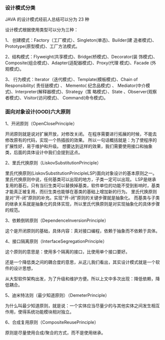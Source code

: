 ### 设计模式分类

JAVA 的设计模式经前人总结可以分为 23 种

设计模式根据使用类型可以分为三种：

1、 创建模式：Factory（工厂模式）、Singleton(单态)、Builder(建
造者模式)、Prototype(原型模式)、工厂方法模式。

2、结构模式：Flyweight(共享模式)、Bridge(桥模式)、Decorator(装
饰模式)、Composite(组合模式)、Adapter(适配器模式)、Proxy(代理
模式)、Facade (外观模式)。

3、 行为模式：Iterator（迭代模式）、Template(模板模式)、Chain
of Responsibility( 责任链模式) 、 Memento( 纪念品模式) 、
Mediator(中介模式)、Interpreter(解释器模式)、Strategy（策
略模式）、State 、Observer(观察者模式)、Visitor(访问模式)、
Command(命令模式)。


### 面向对象设计(OOD)六大原则 

1、开闭原则（OpenClosePrinciple）

开闭原则就是说对扩展开放，对修改关闭。
在程序需要进行拓展的时候，不能去修改原有的代码，实现一个热插拔的效果。
所以一句话概括就是：为了使程序的扩展性好，易于维护和升级。
想要达到这样的效果，我们需要使用接口和抽象类，后面的具体设计中我们会提到这点。

2、里氏代换原则（LiskovSubstitutionPrinciple）

里氏代换原则(LiskovSubstitutionPrincipleLSP)面向对象设计的基本原则之一。
里氏代换原则中说，任何基类可以出现的地方，子类一定可以出现。
LSP是继承复用的基石，只有当衍生类可以替换掉基类，软件单位的功能不受到影响时，基类才能真正被复用，而衍生类也能够在基类的基础上增加新的行为。
里氏代换原则是对“开-闭”原则的补充。实现“开-闭”原则的关键步骤就是抽象化。
而基类与子类的继承关系就是抽象化的具体实现，所以里氏代换原则是对实现抽象化的具体步骤的规范。

3、依赖倒转原则（DependenceInversionPrinciple）

这个是开闭原则的基础，具体内容：真对接口编程，依赖于抽象而不依赖于具体。

4、接口隔离原则（InterfaceSegregationPrinciple）

这个原则的意思是：使用多个隔离的接口，比使用单个接口要好。

还是一个降低类之间的耦合度的意思，从这儿我们看出，其实设计模式就是一个软件的设计思想，

从大型软件架构出发，为了升级和维护方便。所以上文中多次出现：降低依赖，降低耦合。

5、迪米特法则（最少知道原则）（DemeterPrinciple）

为什么叫最少知道原则，就是说：一个实体应当尽量少的与其他实体之间发生相互作用，使得系统功能模块相对独立。

6、合成复用原则（CompositeReusePrinciple）

原则是尽量使用合成/聚合的方式，而不是使用继承。



